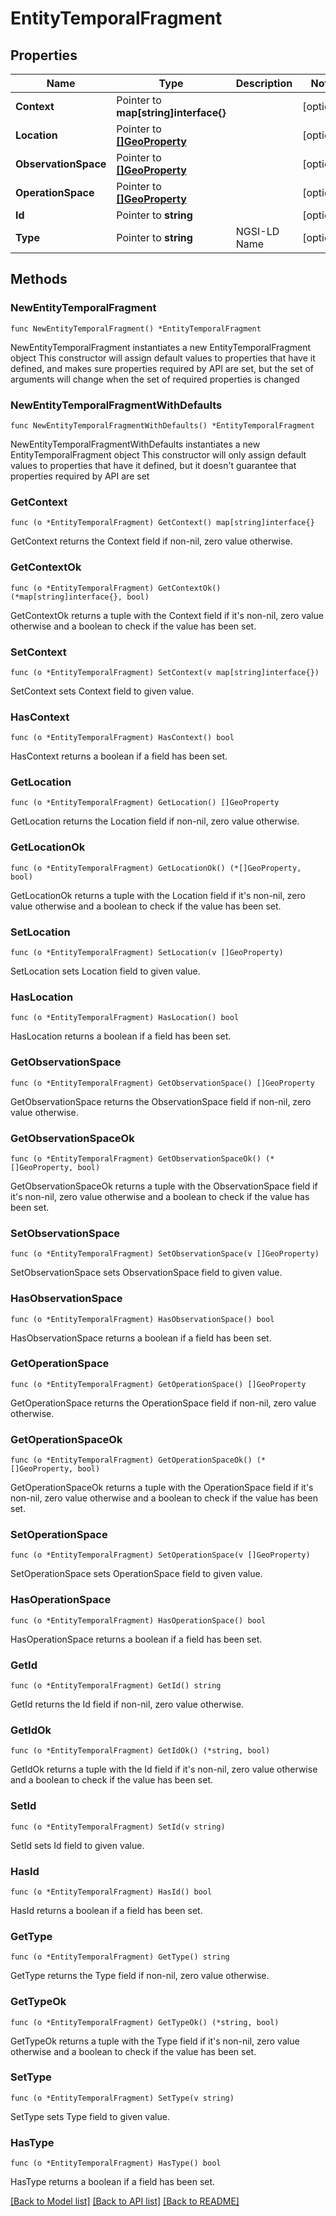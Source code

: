 # EntityTemporalFragment

## Properties

Name | Type | Description | Notes
------------ | ------------- | ------------- | -------------
**Context** | Pointer to **map[string]interface{}** |  | [optional] 
**Location** | Pointer to [**[]GeoProperty**](GeoProperty.md) |  | [optional] 
**ObservationSpace** | Pointer to [**[]GeoProperty**](GeoProperty.md) |  | [optional] 
**OperationSpace** | Pointer to [**[]GeoProperty**](GeoProperty.md) |  | [optional] 
**Id** | Pointer to **string** |  | [optional] 
**Type** | Pointer to **string** | NGSI-LD Name | [optional] 

## Methods

### NewEntityTemporalFragment

`func NewEntityTemporalFragment() *EntityTemporalFragment`

NewEntityTemporalFragment instantiates a new EntityTemporalFragment object
This constructor will assign default values to properties that have it defined,
and makes sure properties required by API are set, but the set of arguments
will change when the set of required properties is changed

### NewEntityTemporalFragmentWithDefaults

`func NewEntityTemporalFragmentWithDefaults() *EntityTemporalFragment`

NewEntityTemporalFragmentWithDefaults instantiates a new EntityTemporalFragment object
This constructor will only assign default values to properties that have it defined,
but it doesn't guarantee that properties required by API are set

### GetContext

`func (o *EntityTemporalFragment) GetContext() map[string]interface{}`

GetContext returns the Context field if non-nil, zero value otherwise.

### GetContextOk

`func (o *EntityTemporalFragment) GetContextOk() (*map[string]interface{}, bool)`

GetContextOk returns a tuple with the Context field if it's non-nil, zero value otherwise
and a boolean to check if the value has been set.

### SetContext

`func (o *EntityTemporalFragment) SetContext(v map[string]interface{})`

SetContext sets Context field to given value.

### HasContext

`func (o *EntityTemporalFragment) HasContext() bool`

HasContext returns a boolean if a field has been set.

### GetLocation

`func (o *EntityTemporalFragment) GetLocation() []GeoProperty`

GetLocation returns the Location field if non-nil, zero value otherwise.

### GetLocationOk

`func (o *EntityTemporalFragment) GetLocationOk() (*[]GeoProperty, bool)`

GetLocationOk returns a tuple with the Location field if it's non-nil, zero value otherwise
and a boolean to check if the value has been set.

### SetLocation

`func (o *EntityTemporalFragment) SetLocation(v []GeoProperty)`

SetLocation sets Location field to given value.

### HasLocation

`func (o *EntityTemporalFragment) HasLocation() bool`

HasLocation returns a boolean if a field has been set.

### GetObservationSpace

`func (o *EntityTemporalFragment) GetObservationSpace() []GeoProperty`

GetObservationSpace returns the ObservationSpace field if non-nil, zero value otherwise.

### GetObservationSpaceOk

`func (o *EntityTemporalFragment) GetObservationSpaceOk() (*[]GeoProperty, bool)`

GetObservationSpaceOk returns a tuple with the ObservationSpace field if it's non-nil, zero value otherwise
and a boolean to check if the value has been set.

### SetObservationSpace

`func (o *EntityTemporalFragment) SetObservationSpace(v []GeoProperty)`

SetObservationSpace sets ObservationSpace field to given value.

### HasObservationSpace

`func (o *EntityTemporalFragment) HasObservationSpace() bool`

HasObservationSpace returns a boolean if a field has been set.

### GetOperationSpace

`func (o *EntityTemporalFragment) GetOperationSpace() []GeoProperty`

GetOperationSpace returns the OperationSpace field if non-nil, zero value otherwise.

### GetOperationSpaceOk

`func (o *EntityTemporalFragment) GetOperationSpaceOk() (*[]GeoProperty, bool)`

GetOperationSpaceOk returns a tuple with the OperationSpace field if it's non-nil, zero value otherwise
and a boolean to check if the value has been set.

### SetOperationSpace

`func (o *EntityTemporalFragment) SetOperationSpace(v []GeoProperty)`

SetOperationSpace sets OperationSpace field to given value.

### HasOperationSpace

`func (o *EntityTemporalFragment) HasOperationSpace() bool`

HasOperationSpace returns a boolean if a field has been set.

### GetId

`func (o *EntityTemporalFragment) GetId() string`

GetId returns the Id field if non-nil, zero value otherwise.

### GetIdOk

`func (o *EntityTemporalFragment) GetIdOk() (*string, bool)`

GetIdOk returns a tuple with the Id field if it's non-nil, zero value otherwise
and a boolean to check if the value has been set.

### SetId

`func (o *EntityTemporalFragment) SetId(v string)`

SetId sets Id field to given value.

### HasId

`func (o *EntityTemporalFragment) HasId() bool`

HasId returns a boolean if a field has been set.

### GetType

`func (o *EntityTemporalFragment) GetType() string`

GetType returns the Type field if non-nil, zero value otherwise.

### GetTypeOk

`func (o *EntityTemporalFragment) GetTypeOk() (*string, bool)`

GetTypeOk returns a tuple with the Type field if it's non-nil, zero value otherwise
and a boolean to check if the value has been set.

### SetType

`func (o *EntityTemporalFragment) SetType(v string)`

SetType sets Type field to given value.

### HasType

`func (o *EntityTemporalFragment) HasType() bool`

HasType returns a boolean if a field has been set.


[[Back to Model list]](../README.md#documentation-for-models) [[Back to API list]](../README.md#documentation-for-api-endpoints) [[Back to README]](../README.md)


